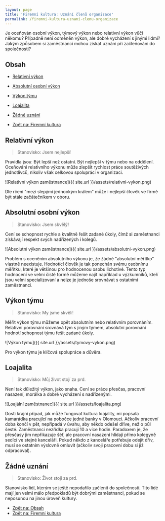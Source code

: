 ```yaml
---
layout: page
title: 'Firemní kultura: Uznání členů organizace'
permalink: /firemni-kultura-uznani-clenu-organizace
---
```


Je oceňován osobní výkon, týmový výkon nebo relativní výkon vůči někomu?
Případně není odměněn výkon, ale dobré vycházení s jinými lidmi?
Jakým způsobem si zaměstnanci mohou získat uznání při začleňování do společnosti?

## Obsah

- [Relativní výkon](/firemni-kultura-uznani-clenu-organizace#relativní-výkon)
- [Absolutní osobní výkon](/firemni-kultura-uznani-clenu-organizace#absolutní-osobní-výkon)
- [Výkon týmu](/firemni-kultura-uznani-clenu-organizace#výkon-týmu)
- [Loajalita](/firemni-kultura-uznani-clenu-organizace#loajalita)
- [Žádné uznání](/firemni-kultura-uznani-clenu-organizace#žádné-uznání)

- [Zpět na: Firemní kultura](/firemni-kultura)

## Relativní výkon

> Stanovisko: Jsem nejlepší!

Pravidla jsou: Být lepší než ostatní. Být nejlepší v týmu nebo na oddělení.
Oceňování relativního výkonu může zlepšit rychlost práce soutěživých
jednotlivců, nikoliv však celkovou spolupráci v organizaci.

![Relativní výkon zaměstnance]({{ site.url }}/assets/relativni-vykon.png)

Dle rčení "mezi slepými jednookým králem" může i nejlepší člověk ve firmě být stále začátečníkem v oboru.

## Absolutní osobní výkon

> Stanovisko: Jsem skvělý!

Cení se schopnost rychle a kvalitně řešit zadané úkoly, čímž si zaměstnanci získávají
respekt svých nadřízených i kolegů.

![Absolutní výkon zaměstnance]({{ site.url }}/assets/absolutni-vykon.png)

Problém s oceněním absolutního výkonu je, že žádné "absolutní měřítko" vlastně neexistuje.
Hodnotící člověk je tak ponechán svému osobnímu měřítku, které je většinou pro
hodnocenou osobu lichotivé. Tento typ hodnocení ve velmi čisté formě můžeme najít
například u výzkumníků,
kteří jsou velmi specializovaní a nelze je jednoše srovnávat s ostatními zaměstnanci.

## Výkon týmu

> Stanovisko: My jsme skvělí!

Měřit výkon týmu můžeme opět absolutním nebo relativním porovnáním. Relativní porovnání
srovnává tým s jiným týmem, absolutní porovnání hodnotí schopnost týmu řešit zadané úkoly.

![Výkon týmu]({{ site.url }}/assets/tymovy-vykon.png)

Pro výkon týmu je klíčová spolupráce a důvěra.

## Loajalita

> Stanovisko: Můj život stojí za prd.

Není tak důležitý výkon, jako snaha. Cení se práce přesčas, pracovní nasazení,
morálka a dobré vycházení s nadřízenými.

![Loajální zaměstnanec]({{ site.url }}/assets/loajalita.png)

Dosti krajní případ, jak může fungovat kultura loajality, mi popsala kamarádka
pracující na pobočce jedné banky v Olomouci. Ačkoliv pracovní doba končí v pět,
nepřipadá v úvahu, aby někdo odešel dříve, než o půl šesté. Zaměstnanci nezřídka
pracují 10 a více hodin. Paradoxem je, že přesčasy jim nepřikazuje šéf, ale pracovní
nasazení hlídají přímo kolegyně sedící ve stejné kanceláři. Pokud někdo z kanceláře potřebuje
odejít dřív, musí se ostatním výslovně omluvit (ačkoliv svoji pracovní dobu si již odpracoval).

## Žádné uznání

> Stanovisko: Život stojí za prd.

Stanovisko lidí, kterým se ještě nepodařilo začlenit do společnosti.
Tito lidé mají jen velmi málo předpokladů být dobrými zaměstnanci, pokud
se neposunou na jinou úroveň kultury.

- [Zpět na: Obsah](/firemni-kultura-uznani-clenu-organizace#obsah)
- [Zpět na: Firemní kultura](/firemni-kultura)
